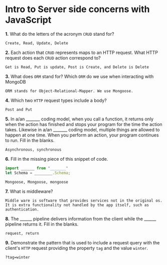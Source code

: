 # Intro to Server side concerns with JavaScript

**1.** What do the letters of the acronym `CRUD` stand for?
<!-- enter you answer in the space below -->
```
Create, Read, Update, Delete
```
**2.** Each action that `CRUD` represents maps to an HTTP request. What HTTP request does each `CRUD` action correspond to?
<!-- enter you answer in the space below -->
```
Get is Read, Put is update, Post is Create, and Delete is Delete
```
**3.** What does `ORM` stand for? Which `ORM` do we use when interacting with MongoDB
<!-- enter you answer in the space below -->
```
ORM stands for Object-Relational-Mapper. We use Mongoose.
```
**4.** Which two `HTTP` request types include a body?
<!-- enter you answer in the space below -->
```
Post and Put
```
**5.** In a/an _______ coding model, when you call a function, it returns only when the action has finished and stops your program for the time the action takes. Likewise in a/an _______ coding model, multiple things are allowed to happen at one time. When you perform an action, your program continues to run.  Fill in the blanks.
<!-- enter you answer in the space below -->
```
Asynchronous, synchronous
```

**6.** Fill in the missing piece of this snippet of code.
```js
import ______ from "_______"
let Schema = ________.Schema;
```
<!-- enter you answer in the space below -->
```
Mongoose, Mongoose, mongoose
```
**7.** What is middleware?
<!-- enter you answer in the space below -->
```
Middle ware is software that provides services not in the original os. It is extra functionality not handled by the app itself, such as authentication.
```
**8.** The ______ pipeline delivers information from the client while the ______ pipeline returns it. Fill in the blanks. 
<!-- enter you answer in the space below -->
```
request, return
```
**9.** 
Demonstrate the pattern that is used to include a request query with the client's `HTTP` request providing the property `tag` and the value `winter`.
<!-- enter you answer in the space below -->
```
?tag=winter
```